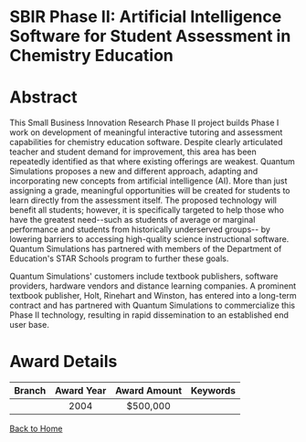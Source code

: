 
SBIR Phase II: Artificial Intelligence Software for Student Assessment in Chemistry Education
=============================================================================================

# Abstract


This Small Business Innovation Research Phase II project builds Phase I work on development of meaningful interactive tutoring and assessment capabilities for chemistry education software.  Despite clearly articulated teacher and student demand for improvement, this area has been repeatedly identified as that where existing offerings are weakest.  Quantum Simulations proposes a new and different approach, adapting and incorporating new concepts from artificial intelligence (AI).  More than just assigning a grade, meaningful opportunities will be created for students to learn directly from the assessment itself.  The proposed technology will benefit all students; however, it is specifically targeted to help those who have the greatest need--such as students of average or marginal performance and students from historically underserved groups-- by lowering barriers to accessing high-quality science instructional software.  Quantum  Simulations has partnered with members of the Department of Education's STAR Schools program to further these goals.

Quantum Simulations' customers include textbook publishers, software providers, hardware vendors and distance learning companies.  A prominent textbook publisher, Holt, Rinehart and Winston, has entered into a long-term contract and has partnered with Quantum Simulations to commercialize this Phase II technology, resulting in rapid dissemination to an established end user base.  

# Award Details

|Branch|Award Year|Award Amount|Keywords|
| :---: | :---: | :---: | :---: |
||2004|$500,000||
  
  


[Back to Home](https://github.com/chrischow/dod_sbir_awards/JT/#51)